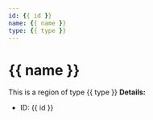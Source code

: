 ```yaml
---
id: {{ id }}
name: {{ name }}
type: {{ type }}
---
```

# {{ name }}
This is a region of type {{ type }}
**Details:**
* ID: {{ id }}